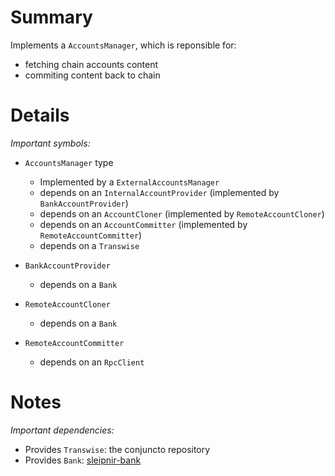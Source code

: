 
# Summary

Implements a `AccountsManager`, which is reponsible for:

- fetching chain accounts content
- commiting content back to chain

# Details

*Important symbols:*

- `AccountsManager` type
  - Implemented by a `ExternalAccountsManager`
  - depends on an `InternalAccountProvider` (implemented by `BankAccountProvider`)
  - depends on an `AccountCloner` (implemented by `RemoteAccountCloner`)
  - depends on an `AccountCommitter` (implemented by `RemoteAccountCommitter`)
  - depends on a `Transwise`

- `BankAccountProvider`
  - depends on a `Bank`

- `RemoteAccountCloner`
  - depends on a `Bank`

- `RemoteAccountCommitter`
  - depends on an `RpcClient`

# Notes

*Important dependencies:*

- Provides `Transwise`: the conjuncto repository
- Provides `Bank`: [sleipnir-bank](../sleipnir-bank/README.md)
